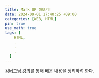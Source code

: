 ```yaml
---
title: Mark UP 해보기!
date: 2024-09-01 17:40:25 +09:00
categories: [WEB, HTML]
pin: true
use_math: true
tags: [
    HTML,
    .
    .
    .
  ]
---
```


[김버그님 강의](https://edu.goorm.io/learn/lecture/20583/%EA%B9%80%EB%B2%84%EA%B7%B8%EC%9D%98-html-css%EB%8A%94-%EC%9E%AC%EB%B0%8C%EB%8B%A4)를 통해 배운 내용을 정리하려 한다.
